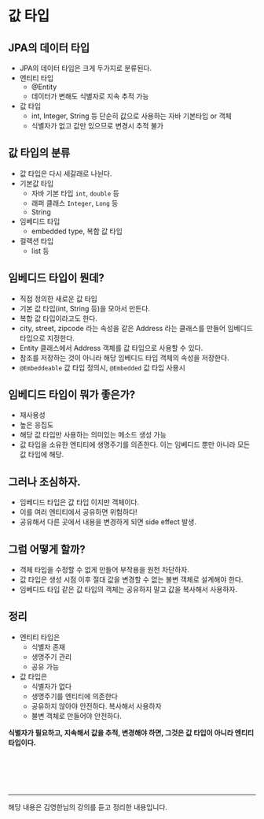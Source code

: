 # 값 타입

## JPA의 데이터 타입
- JPA의 데이터 타입은 크게 두가지로 분류된다.
- 엔티티 타입
  - @Entity
  - 데이터가 변해도 식별자로 지속 추적 가능
- 값 타입
  - int, Integer, String 등 단순히 값으로 사용하는 자바 기본타입 or 객체
  - 식별자가 없고 값만 있으므로 변경시 추적 불가

## 값 타입의 분류
- 값 타입은 다시 세갈래로 나뉜다.
- 기본값 타입
  - 자바 기본 타입 `int`, `double` 등
  - 래퍼 클래스 `Integer`, `Long` 등
  - String
- 임베디드 타입
  - embedded type, 복합 값 타입
- 컬렉션 타입
  - list 등

## 임베디드 타입이 뭔데?
- 직접 정의한 새로운 값 타입
- 기본 값 타입(int, String 등)을 모아서 만든다.
- 복합 값 타입이라고도 한다.
- city, street, zipcode 라는 속성을 같은 Address 라는 클래스를 만들어 임베디드 타입으로 지정한다.
- Entity 클래스에서 Address 객체를 값 타입으로 사용할 수 있다.
- 참조를 저장하는 것이 아니라 해당 임베디드 타입 객체의 속성을 저장한다.
- `@Embeddeable` 값 타입 정의시, `@Embedded` 값 타입 사용시

## 임베디드 타입이 뭐가 좋은가?
- 재사용성
- 높은 응집도
- 해당 값 타입만 사용하는 의미있는 메소드 생성 가능
- 값 타입을 소유한 엔티티에 생명주기를 의존한다. 이는 임베디드 뿐만 아니라 모든 값 타입에 해당.

## 그러나 조심하자.
- 임베디드 타입은 값 타입 이지만 객체이다.
- 이를 여러 엔티티에서 공유하면 위험하다!
- 공유해서 다른 곳에서 내용을 변경하게 되면 side effect 발생.

## 그럼 어떻게 할까?
- 객체 타입을 수정할 수 없게 만들어 부작용을 원천 차단하자.
- 값 타입은 생성 시점 이후 절대 값을 변경할 수 없는 불변 객체로 설계해야 한다.
- 임베디드 타입 같은 값 타입의 객체는 공유하지 말고 값을 복사해서 사용하자.

## 정리
- 엔티티 타입은
  - 식별자 존재
  - 생명주기 관리
  - 공유 가능
- 값 타입은
  - 식별자가 없다
  - 생명주기를 엔티티에 의존한다
  - 공유하지 않아야 안전하다. 복사해서 사용하자
  - 불변 객체로 만들어야 안전하다.

<b>식별자가 필요하고, 지속해서 값을 추적, 변경해야 하면, 그것은 값 타입이 아니라 엔티티 타입이다.</b>







<br><br><br><br>

---

해당 내용은 김영한님의 강의를 듣고 정리한 내용입니다.